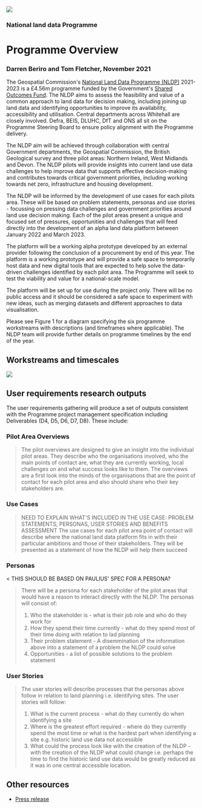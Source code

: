 <img src="main-content/personas/../media/BGS-Logo-Pos-RGB.svg" class="bgs-logo">

### National land data Programme

# Programme Overview

### Darren Beriro and Tom Fletcher, November 2021

The Geospatial Commission's [National Land Data Programme
(NLDP)](https://www.gov.uk/government/news/geospatial-commission-launches-pilots-to-improve-how-data-about-land-is-used-in-the-uk)
2021-2023 is a £4.56m programme funded by the Government's [Shared
Outcomes
Fund](https://www.gov.uk/government/publications/spending-review-2020-documents/spending-review-2020#shared-outcomes-fund).
The NLDP aims to assess the feasibility and value of a common approach to land data for decision making, including joining
up land data and identifying opportunities to improve its availability, accessibility and utilisation.
Central departments across Whitehall are closely involved. Defra, BEIS, DLUHC, DfT and ONS all
sit on the Programme Steering Board to ensure policy alignment with the Programme delivery.

The NLDP aim will be achieved through collaboration with central Government departments, the Geospatial Commission, the British Geological survey and  three
pilot areas: Northern Ireland, West Midlands and Devon. The NLDP pilots will provide insights
into current land use data challenges to help improve data that supports effective decision-making
and contributes towards critical government priorities, including working towards net zero,
infrastructure and housing development.

The NLDP will be informed by the development of use cases for each pilots area. These will be based on problem statements, personas and use stories - 
focussing on pressing data challenges and government priorities around land use decision making. Each of the pilot
areas present a unique and focused set of pressures, opportunities and challenges that will feed
directly into the development of an alpha land data platform between January 2022 and March
2023.

The platform will be a working alpha prototype developed by an external provider following the
conclusion of a procurement by end of this year. The platform is a working prototype and will
provide a safe space to temporarily host data and new digital tools that are expected to help
solve the data-driven challenges identified by each pilot area. The Programme will seek to test
the viability and value for a national-scale model.

The platform will be set up for use during the project only. There will be no public access and it
should be considered a safe space to experiment with new ideas, such as merging datasets and
different approaches to data visualisation.

Please see Figure 1 for a diagram specifying the six programme workstreams with descriptions
(and timeframes where applicable). The NLDP team will provide further details on programme
timelines by the end of the year.


## Workstreams and timescales

<img src="main-content/media/NLDP-Workstreams.png">



## User requirements research outputs

The user requirements gathering will produce a set of outputs consistent with the Programme project management specification including Deliverables (D4, D5, D6, D7, D8). These include: 

### Pilot Area Overviews

>The pilot overviews are designed to give an insight into the individual pilot areas. They describe who the organisations involved, who the main points of contact are, what they are currently working, local challenges on and what success looks like to them. The overviews are a first look into the minds of the organisations that are the point of contact for each pilot area and also should share who their key stakeholders are.

### Use Cases

>NEED TO EXPLAIN WHAT'S INCLUDED IN THE USE CASE: PROBLEM STATEMENTS, PERSONAS, USER STORIES AND BENEFITS ASSESSMENT
>The use cases for each pilot area point of contact will describe where the national land data platform fits in with their particular ambitions and those of their stakeholders. They will be presented as a statement of how the NLDP will help them succeed

### Personas

< THIS SHOULD BE BASED ON PAULIUS' SPEC FOR A PERSONA?
>There will be a persona for each stakeholder of the pilot areas that would have a reason to interact directly with the NLDP. The personas will consist of:
>    1. Who the stakeholder is - what is their job role and who do they work for
>    2. How they spend their time currently - what do they spend most of their time doing with relation to lad planning
>    3. Their problem statement - A disemmination of the information above into a statement of a problem the NLDP could solve
>    4. Opportunities - a list of possible solutions to the problem statement

### User Stories

>The user stories will describe processes that the personas above follow in relation to land planning i.e. identifying sites. The user stories will follow:
>    1. What is the current process - what do they currently do when identifying a site
>    2. Where is the greatest effort required - where do they currently spend the most time or what is the hardest part when identifying a site e.g. historic land use data not accessible
>    3. What could the process look like with the creation of the NLDP - with the creation of the NLDP what could change i.e. perhaps the time to find the historic land use data would be greatly reduced as it was in one central accessible location.


## Other resources

- [Press release]()
